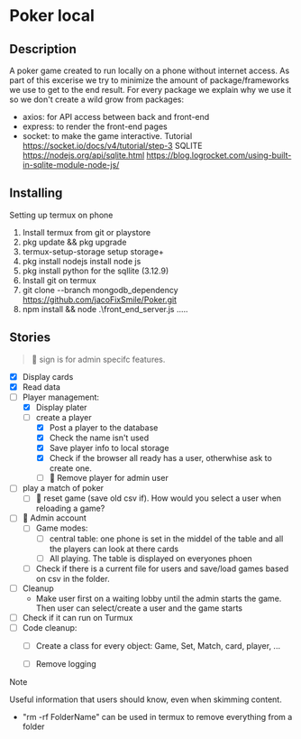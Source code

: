 # Poker local
## Description
A poker game created to run locally on a phone without internet access. 
As part of this excerise we try to minimize the amount of package/frameworks we use to get to the end result. For every package we explain why we use it so we don't create a wild grow from packages:
* axios: for API access between back and front-end
* express: to render the front-end pages
* socket: to make the game interactive. Tutorial https://socket.io/docs/v4/tutorial/step-3
SQLITE https://nodejs.org/api/sqlite.html https://blog.logrocket.com/using-built-in-sqlite-module-node-js/
## Installing
Setting up termux on phone
1. Install termux from git or playstore
2. pkg update && pkg upgrade
3. termux-setup-storage setup storage+
4. pkg install nodejs install node js
5. pkg install python for the sqllite (3.12.9)
6. Install git on termux
7. git clone --branch mongodb_dependency https://github.com/jacoFixSmile/Poker.git
8. npm install && node  .\front_end_server.js
.....
## Stories
> 👑 sign is for admin specifc features. 
- [X] Display cards
- [X] Read data 
- [ ] Player management:
    - [X] Display plater
    - [ ] create a player 
        - [X] Post a player to the database
        - [X] Check the name isn't used
        - [X] Save player info to local storage
        - [X] Check if the browser all ready has a user, otherwhise ask to create one.
        - [ ] 👑 Remove player for admin user
- [ ] play a match of poker
    - [ ] 👑 reset game (save old csv if). How would you select a user when reloading a game?
- [ ] 👑 Admin account
    - [ ] Game modes:
        - [ ] central table: one phone is set in the middel of the table and all the players can look at there cards
        - [ ] All playing. The table is displayed on everyones phoen
    - [ ] Check if there is a current file for users and save/load games based on csv in the folder.
- [ ] Cleanup
    - Make user first on a waiting lobby until the admin starts the game. Then user can select/create a user and the game starts
- [ ] Check if it can run on Turmux  
- [ ] Code cleanup: 
    - [ ] Create a class for every object: Game, Set, Match, card, player, ... 
    - [ ] Remove logging


> [!NOTE]
> Useful information that users should know, even when skimming content.
 * "rm -rf FolderName" can be used in termux to remove everything from a folder
<!-- 
> [!TIP]
> Helpful advice for doing things better or more easily.

> [!IMPORTANT]
> Key information users need to know to achieve their goal.

> [!WARNING]
> Urgent info that needs immediate user attention to avoid problems.

> [!CAUTION]
> Advises about risks or negative outcomes of certain actions.
-->